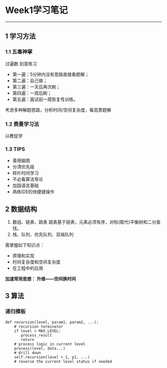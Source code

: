 ﻿# Week1学习笔记

---
## 1 学习方法

### 1.1 五毒神掌

过遍数 刻意练习

 - 第一遍：5分钟内没有思路直接看题解； 
 - 第二遍：自己做； 
 - 第三遍：一天后再次刷；
 - 第四遍：一周后刷； 
 - 第五遍：面试前一周恢复性训练。

考虑多种解题思路，分析时间/空间复杂度，看高票题解

### 1.2 费曼学习法

以教促学

### 1.3 TIPS

 - 善用脑图
 - 分清优先级
 - 碎片时间学习
 - 不必看算法导论
 - 加固语言基础
 - 熟练IDE的快捷键操作

## 2 数据结构

 1. 数组、链表、跳表
 跳表基于链表，元素必须有序，对标(取代)平衡树和二分查找。
 2. 栈、队列、优先队列、双端队列

需掌握如下知识点：

 - 原理和实现
 - 时间复杂度和空间复杂度
 - 在工程中的应用

**加速常用思想：
升维——空间换时间**

## 3 算法

### 递归模板

    def recursion(level, param1, param2, ...):
        # recursion terminator
        if level > MAX_LEVEL:
    	   process_result
    	   return
        # process logic in current level
        process(level, data...)
        # drill down
        self.recursion(level + 1, p1, ...)
        # reverse the current level status if needed





